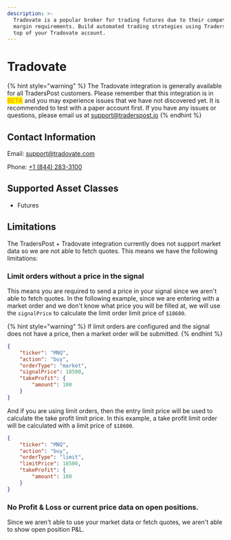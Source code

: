 ```yaml
---
description: >-
  Tradovate is a popular broker for trading futures due to their competitive
  margin requirements. Build automated trading strategies using TradersPost on
  top of your Tradovate account.
---
```


# Tradovate

{% hint style="warning" %}
The Tradovate integration is generally available for all TradersPost customers. Please remember that this integration is in <mark style="color:orange;">**BETA**</mark> and you may experience issues that we have not discovered yet. It is recommended to test with a paper account first. If you have any issues or questions, please email us at [support@traderspost.io](mailto:support@traderspost.io)
{% endhint %}

## Contact Information

Email: [support@tradovate.com](mailto:support@tradovate.com)

Phone: [+1 (844) 283-3100](tel:18442833100)

## Supported Asset Classes

* Futures

## Limitations

The TradersPost + Tradovate integration currently does not support market data so we are not able to fetch quotes. This means we have the following limitations:

### Limit orders without a price in the signal

This means you are required to send a price in your signal since we aren't able to fetch quotes. In the following example, since we are entering with a market order and we don't know what price you will be filled at, we will use the `signalPrice` to calculate the limit order limit price of `$18600`.

{% hint style="warning" %}
If limit orders are configured and the signal does not have a price, then a market order will be submitted.
{% endhint %}

```json
{
    "ticker": "MNQ",
    "action": "buy",
    "orderType": "market",
    "signalPrice": 18500,
    "takeProfit": {
        "amount": 100
    }
}
```

And if you are using limit orders, then the entry limit price will be used to calculate the take profit limit price. In this example, a take profit limit order will be calculated with a limit price of `$18600`.

```json
{
    "ticker": "MNQ",
    "action": "buy",
    "orderType": "limit",
    "limitPrice": 18500,
    "takeProfit": {
        "amount": 100
    }
}
```

### No Profit & Loss or current price data on open positions.

Since we aren't able to use your market data or fetch quotes, we aren't able to show open position P\&L.
